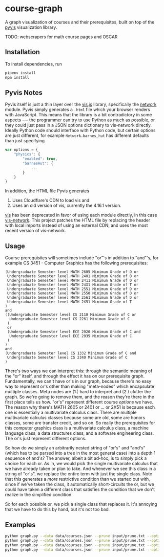 # course-graph

A graph visualization of courses and their prerequisites, built on
top of the [pyvis](https://pyvis.readthedocs.io/en/latest/index.html)
visualization library.

TODO: webscrapers for math course pages and OSCAR

## Installation

To install dependencies, run 
```bash
pipenv install
npm install
```

## Pyvis Notes

Pyvis itself is just a thin layer over the
[vis.js](https://visjs.org/) library, specifically the
[network](https://visjs.github.io/vis-network/docs/network/) module. Pyvis
simply generates a `.html` file which your browser renders with JavaScript.
This means that the library is a bit contradictory in some aspects ---
the programmer can try to use Python as much as possible, or they could
just pass in a JSON options dictionary to vis-network directly. Ideally Python
code should interface with Python code, but certain options are just different,
for example `Network.barnes_hut` has different defaults than just specifying
```javascript
var options = {
    "physics": {
        "enabled": true,
        "barnesHut": {
            ...
        }
    }
}
```

In addition, the HTML file Pyvis generates
1. Uses Cloudflare's CDN to load vis and
2. Uses an old version of vis, currently the 4.16.1 version.

[vis](https://www.npmjs.com/package/vis) has been deprecated
in favor of using each module directly, in this case
[vis-network](https://www.npmjs.com/package/vis-network). This project patches
the HTML file by replacing the header with local imports instead of using
an external CDN, and uses the most recent version of vis-network.

## Usage

Course prerequisites will sometimes include "or"'s in addition to "and"'s, for
example CS 3451 - Computer Graphics has the following prerequisites:
```text
(Undergraduate Semester level MATH 2605 Minimum Grade of D or
 Undergraduate Semester level MATH 2401 Minimum Grade of D or
 Undergraduate Semester level MATH 2411 Minimum Grade of D or
 Undergraduate Semester level MATH 24X1 Minimum Grade of T or
 Undergraduate Semester level MATH 2551 Minimum Grade of D or
 Undergraduate Semester level MATH 2550 Minimum Grade of D or
 Undergraduate Semester level MATH 2561 Minimum Grade of D or
 Undergraduate Semester level MATH 2X51 Minimum Grade of T
)
and
((Undergraduate Semester level CS 2110 Minimum Grade of C or
  Undergraduate Semester level CS 2261 Minimum Grade of C
 ) 
 or
 (Undergraduate Semester level ECE 2020 Minimum Grade of C and
  Undergraduate Semester level ECE 2035 Minimum Grade of C
 )
)
and
(Undergraduate Semester level CS 1332 Minimum Grade of C and
 Undergraduate Semester level CS 2340 Minimum Grade of C
)
```

There's two ways we can interpret this: through the semantic meaning of
the "or" itself, and through the effect it has on our prerequisite graph.
Fundamentally, we can't have or's in our graph, because there's no easy way
to represent or's other than making "meta-nodes" which encapsulate multiple
classes. Meta nodes are (1.) hard to interpret and (2.) clutter the graph. So
we're going to remove them, and the reason they're there in the first place
tells us how. "or's" represent different course _options_ we have. The reason
why there's MATH 2605 or 2401 or ... or 2X51 is because each one is essentially
a multivariate calculus class. There are multiple multivariate calculus classes
because some are old, some are honors classes, some are transfer credit, and
so on. So really the prerequisites for this computer graphics class is a
multivariate calculus class, a machine language class, a data structures class,
and a software engineering class. The or's just represent different options.

So how do we simply an arbitrarily nested string of "or's" and "and's" (which
has to be parsed into a tree in the most general case) into a depth 1 sequence
of and's? The answer, albeit a bit ad-hoc, is to simply pick a choice for each
or. As in, we would pick the single multivariate calculus that we have already
taken or plan to take. And whenever we see this class in a string of "or's", we
replace the entire term with just the single class. Note that this generates
a _more_ restrictive condition than we started out with, since if we've taken
the class, it automatically short-circuits the or, but we could have taken
a different class that satisfies the condition that we don't realize in the
simplified condition. 

So for each possible or, we pick a single class that replaces it.
It's annoying that we have to do this by hand, but it's not too bad.


## Examples

```bash
python graph.py --data data/courses.json --prune input/prune.txt --options input/json/cs_undergrad.json --undergrad
python graph.py --data data/courses.json --prune input/prune.txt --options input/json/cs_undergrad_cat.json --undergrad --color
python graph.py --data data/courses.json --prune input/prune.txt --options input/json/cs_grad.json -k 15
python graph.py --data data/courses.json --prune input/prune.txt --options input/json/cs_grad_cat.json -k 15 --color
```

